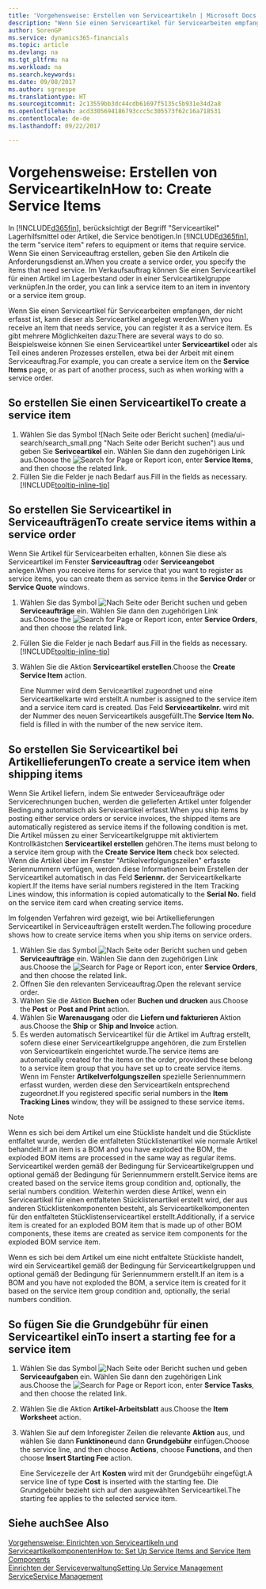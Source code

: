 ```yaml
---
title: 'Vorgehensweise: Erstellen von Serviceartikeln | Microsoft Docs'
description: "Wenn Sie einen Serviceartikel für Servicearbeiten empfangen, der nicht erfasst ist, kann dieser als Serviceartikel angelegt werden."
author: SorenGP
ms.service: dynamics365-financials
ms.topic: article
ms.devlang: na
ms.tgt_pltfrm: na
ms.workload: na
ms.search.keywords: 
ms.date: 09/08/2017
ms.author: sgroespe
ms.translationtype: HT
ms.sourcegitcommit: 2c13559bb3dc44cdb61697f5135c5b931e34d2a8
ms.openlocfilehash: acd3305694186793ccc5c305573f62c16a718531
ms.contentlocale: de-de
ms.lasthandoff: 09/22/2017

---
```

# <a name="how-to-create-service-items"></a><span data-ttu-id="77e63-103">Vorgehensweise: Erstellen von Serviceartikeln</span><span class="sxs-lookup"><span data-stu-id="77e63-103">How to: Create Service Items</span></span>
<span data-ttu-id="77e63-104">In [!INCLUDE[d365fin](includes/d365fin_md.md)], berücksichtigt der Begriff "Serviceartikel" Lagerhilfsmittel oder Artikel, die Service benötigen.</span><span class="sxs-lookup"><span data-stu-id="77e63-104">In [!INCLUDE[d365fin](includes/d365fin_md.md)], the term "service item" refers to equipment or items that require service.</span></span> <span data-ttu-id="77e63-105">Wenn Sie einen Serviceauftrag erstellen, geben Sie den Artikeln die Anforderungsdienst an.</span><span class="sxs-lookup"><span data-stu-id="77e63-105">When you create a service order, you specify the items that need service.</span></span> <span data-ttu-id="77e63-106">Im Verkaufsauftrag können Sie einen Serviceartikel für einen Artikel im Lagerbestand oder in einer Serviceartikelgruppe verknüpfen.</span><span class="sxs-lookup"><span data-stu-id="77e63-106">In the order, you can link a service item to an item in inventory or a service item group.</span></span>    

<span data-ttu-id="77e63-107">Wenn Sie einen Serviceartikel für Servicearbeiten empfangen, der nicht erfasst ist, kann dieser als Serviceartikel angelegt werden.</span><span class="sxs-lookup"><span data-stu-id="77e63-107">When you receive an item that needs service, you can register it as a service item.</span></span> <span data-ttu-id="77e63-108">Es gibt mehrere Möglichkeiten dazu:</span><span class="sxs-lookup"><span data-stu-id="77e63-108">There are several ways to do so.</span></span> <span data-ttu-id="77e63-109">Beispielsweise können Sie einen Serviceartikel unter **Serviceartikel** oder als Teil eines anderen Prozesses erstellen, etwa bei der Arbeit mit einem Serviceauftrag.</span><span class="sxs-lookup"><span data-stu-id="77e63-109">For example, you can create a service item on the **Service Items** page, or as part of another process, such as when working with a service order.</span></span>   

## <a name="to-create-a-service-item"></a><span data-ttu-id="77e63-110">So erstellen Sie einen Serviceartikel</span><span class="sxs-lookup"><span data-stu-id="77e63-110">To create a service item</span></span>  
1. <span data-ttu-id="77e63-111">Wählen Sie das Symbol ![Nach Seite oder Bericht suchen] (media/ui-search/search_small.png "Nach Seite oder Bericht suchen") aus und geben Sie **Serivceartikel** ein. Wählen Sie dann den zugehörigen Link aus.</span><span class="sxs-lookup"><span data-stu-id="77e63-111">Choose the ![Search for Page or Report](media/ui-search/search_small.png "Search for Page or Report icon") icon, enter **Service Items**, and then choose the related link.</span></span>
2. <span data-ttu-id="77e63-112">Füllen Sie die Felder je nach Bedarf aus.</span><span class="sxs-lookup"><span data-stu-id="77e63-112">Fill in the fields as necessary.</span></span> [!INCLUDE[tooltip-inline-tip](includes/tooltip-inline-tip_md.md)]  

## <a name="to-create-service-items-within-a-service-order"></a><span data-ttu-id="77e63-113">So erstellen Sie Serviceartikel in Serviceaufträgen</span><span class="sxs-lookup"><span data-stu-id="77e63-113">To create service items within a service order</span></span>  
<span data-ttu-id="77e63-114">Wenn Sie Artikel für Servicearbeiten erhalten, können Sie diese als Serviceartikel im Fenster **Serviceauftrag** oder **Serviceangebot** anlegen.</span><span class="sxs-lookup"><span data-stu-id="77e63-114">When you receive items for service that you want to register as service items, you can create them as service items in the **Service Order** or **Service Quote** windows.</span></span>  

1. <span data-ttu-id="77e63-115">Wählen Sie das Symbol ![Nach Seite oder Bericht suchen](media/ui-search/search_small.png "Nach Seite oder Bericht suchen") und geben **Serviceaufträge** ein. Wählen Sie dann den zugehörigen Link aus.</span><span class="sxs-lookup"><span data-stu-id="77e63-115">Choose the ![Search for Page or Report](media/ui-search/search_small.png "Search for Page or Report icon") icon, enter **Service Orders**, and then choose the related link.</span></span>  
2. <span data-ttu-id="77e63-116">Füllen Sie die Felder je nach Bedarf aus.</span><span class="sxs-lookup"><span data-stu-id="77e63-116">Fill in the fields as necessary.</span></span> [!INCLUDE[tooltip-inline-tip](includes/tooltip-inline-tip_md.md)]  
3. <span data-ttu-id="77e63-117">Wählen Sie die Aktion **Serviceartikel erstellen**.</span><span class="sxs-lookup"><span data-stu-id="77e63-117">Choose the **Create Service Item** action.</span></span>  

    <span data-ttu-id="77e63-118">Eine Nummer wird dem Serviceartikel zugeordnet und eine Serviceartikelkarte wird erstellt.</span><span class="sxs-lookup"><span data-stu-id="77e63-118">A number is assigned to the service item and a service item card is created.</span></span> <span data-ttu-id="77e63-119">Das Feld **Serviceartikelnr.** wird mit der Nummer des neuen Serviceartikels ausgefüllt.</span><span class="sxs-lookup"><span data-stu-id="77e63-119">The **Service Item No.** field is filled in with the number of the new service item.</span></span>

## <a name="to-create-a-service-item-when-shipping-items"></a><span data-ttu-id="77e63-120">So erstellen Sie Serviceartikel bei Artikellieferungen</span><span class="sxs-lookup"><span data-stu-id="77e63-120">To create a service item when shipping items</span></span>  
<span data-ttu-id="77e63-121">Wenn Sie Artikel liefern, indem Sie entweder Serviceaufträge oder Servicerechnungen buchen, werden die gelieferten Artikel unter folgender Bedingung automatisch als Serviceartikel erfasst.</span><span class="sxs-lookup"><span data-stu-id="77e63-121">When you ship items by posting either service orders or service invoices, the shipped items are automatically registered as service items if the following condition is met.</span></span> <span data-ttu-id="77e63-122">Die Artikel müssen zu einer Serviceartikelgruppe mit aktiviertem Kontrollkästchen **Serviceartikel erstellen** gehören.</span><span class="sxs-lookup"><span data-stu-id="77e63-122">The items must belong to a service item group with the **Create Service Item** check box selected.</span></span> <span data-ttu-id="77e63-123">Wenn die Artikel über im Fenster "Artikelverfolgungszeilen" erfasste Seriennummern verfügen, werden diese Informationen beim Erstellen der Serviceartikel automatisch in das Feld **Seriennr.** der Serviceartikelkarte kopiert.</span><span class="sxs-lookup"><span data-stu-id="77e63-123">If the items have serial numbers registered in the Item Tracking Lines window, this information is copied automatically to the **Serial No.** field on the service item card when creating service items.</span></span>  

<span data-ttu-id="77e63-124">Im folgenden Verfahren wird gezeigt, wie bei Artikellieferungen Serviceartikel in Serviceaufträgen erstellt werden.</span><span class="sxs-lookup"><span data-stu-id="77e63-124">The following procedure shows how to create service items when you ship items on service orders.</span></span>  

1. <span data-ttu-id="77e63-125">Wählen Sie das Symbol ![Nach Seite oder Bericht suchen](media/ui-search/search_small.png "Nach Seite oder Bericht suchen") und geben **Serviceaufträge** ein. Wählen Sie dann den zugehörigen Link aus.</span><span class="sxs-lookup"><span data-stu-id="77e63-125">Choose the ![Search for Page or Report](media/ui-search/search_small.png "Search for Page or Report icon") icon, enter **Service Orders**, and then choose the related link.</span></span>  
2. <span data-ttu-id="77e63-126">Öffnen Sie den relevanten Serviceauftrag.</span><span class="sxs-lookup"><span data-stu-id="77e63-126">Open the relevant service order.</span></span>  
3. <span data-ttu-id="77e63-127">Wählen Sie die Aktion **Buchen** oder **Buchen und drucken** aus.</span><span class="sxs-lookup"><span data-stu-id="77e63-127">Choose the **Post** or **Post and Print** action.</span></span>  
4. <span data-ttu-id="77e63-128">Wählen Sie **Warenausgang** oder die **Liefern und fakturieren** Aktion aus.</span><span class="sxs-lookup"><span data-stu-id="77e63-128">Choose the **Ship** or **Ship and Invoice** action.</span></span>  
5. <span data-ttu-id="77e63-129">Es werden automatisch Serviceartikel für die Artikel im Auftrag erstellt, sofern diese einer Serviceartikelgruppe angehören, die zum Erstellen von Serviceartikeln eingerichtet wurde.</span><span class="sxs-lookup"><span data-stu-id="77e63-129">The service items are automatically created for the items on the order, provided these belong to a service item group that you have set up to create service items.</span></span> <span data-ttu-id="77e63-130">Wenn im Fenster **Artikelverfolgungszeilen** spezielle Seriennummern erfasst wurden, werden diese den Serviceartikeln entsprechend zugeordnet.</span><span class="sxs-lookup"><span data-stu-id="77e63-130">If you registered specific serial numbers in the **Item Tracking Lines** window, they will be assigned to these service items.</span></span>  

> [!NOTE]  
>  <span data-ttu-id="77e63-131">Wenn es sich bei dem Artikel um eine Stückliste handelt und die Stückliste entfaltet wurde, werden die entfalteten Stücklistenartikel wie normale Artikel behandelt.</span><span class="sxs-lookup"><span data-stu-id="77e63-131">If an item is a BOM and you have exploded the BOM, the exploded BOM items are processed in the same way as regular items.</span></span> <span data-ttu-id="77e63-132">Serviceartikel werden gemäß der Bedingung für Serviceartikelgruppen und optional gemäß der Bedingung für Seriennummern erstellt.</span><span class="sxs-lookup"><span data-stu-id="77e63-132">Service items are created based on the service items group condition and, optionally, the serial numbers condition.</span></span> <span data-ttu-id="77e63-133">Weiterhin werden diese Artikel, wenn ein Serviceartikel für einen entfalteten Stücklistenartikel erstellt wird, der aus anderen Stücklistenkomponenten besteht, als Serviceartikelkomponenten für den entfalteten Stücklistenserviceartikel erstellt.</span><span class="sxs-lookup"><span data-stu-id="77e63-133">Additionally, if a service item is created for an exploded BOM item that is made up of other BOM components, these items are created as service item components for the exploded BOM service item.</span></span>  
>   
>  <span data-ttu-id="77e63-134">Wenn es sich bei dem Artikel um eine nicht entfaltete Stückliste handelt, wird ein Serviceartikel gemäß der Bedingung für Serviceartikelgruppen und optional gemäß der Bedingung für Seriennummern erstellt.</span><span class="sxs-lookup"><span data-stu-id="77e63-134">If an item is a BOM and you have not exploded the BOM, a service item is created for it based on the service item group condition and, optionally, the serial numbers condition.</span></span>  

## <a name="to-insert-a-starting-fee-for-a-service-item"></a><span data-ttu-id="77e63-135">So fügen Sie die Grundgebühr für einen Serviceartikel ein</span><span class="sxs-lookup"><span data-stu-id="77e63-135">To insert a starting fee for a service item</span></span>
1. <span data-ttu-id="77e63-136">Wählen Sie das Symbol ![Nach Seite oder Bericht suchen](media/ui-search/search_small.png "Nach Seite oder Bericht suchen") und geben **Serviceaufgaben** ein. Wählen Sie dann den zugehörigen Link aus.</span><span class="sxs-lookup"><span data-stu-id="77e63-136">Choose the ![Search for Page or Report](media/ui-search/search_small.png "Search for Page or Report icon") icon, enter **Service Tasks**, and then choose the related link.</span></span>
2. <span data-ttu-id="77e63-137">Wählen Sie die Aktion **Artikel-Arbeitsblatt** aus.</span><span class="sxs-lookup"><span data-stu-id="77e63-137">Choose the **Item Worksheet** action.</span></span>
3. <span data-ttu-id="77e63-138">Wählen Sie auf dem Inforegister Zeilen die relevante **Aktion** aus, und wählen Sie dann **Funktinone**und dann **Grundgebühr** einfügen.</span><span class="sxs-lookup"><span data-stu-id="77e63-138">Choose the service line, and then choose **Actions**, choose **Functions**, and then choose **Insert Starting Fee** action.</span></span>  

    <span data-ttu-id="77e63-139">Eine Servicezeile der Art **Kosten** wird mit der Grundgebühr eingefügt.</span><span class="sxs-lookup"><span data-stu-id="77e63-139">A service line of type **Cost** is inserted with the starting fee.</span></span> <span data-ttu-id="77e63-140">Die Grundgebühr bezieht sich auf den ausgewählten Serviceartikel.</span><span class="sxs-lookup"><span data-stu-id="77e63-140">The starting fee applies to the selected service item.</span></span>

## <a name="see-also"></a><span data-ttu-id="77e63-141">Siehe auch</span><span class="sxs-lookup"><span data-stu-id="77e63-141">See Also</span></span>  
[<span data-ttu-id="77e63-142">Vorgehensweise: Einrichten von Serviceartikeln und Serviceartikelkomponenten</span><span class="sxs-lookup"><span data-stu-id="77e63-142">How to: Set Up Service Items and Service Item Components</span></span>](service-how-setup-service-items.md)  
[<span data-ttu-id="77e63-143">Einrichten der Serviceverwaltung</span><span class="sxs-lookup"><span data-stu-id="77e63-143">Setting Up Service Management</span></span>](service-setup-service.md)  
[<span data-ttu-id="77e63-144">Service</span><span class="sxs-lookup"><span data-stu-id="77e63-144">Service Management</span></span>](service-service.md)  

